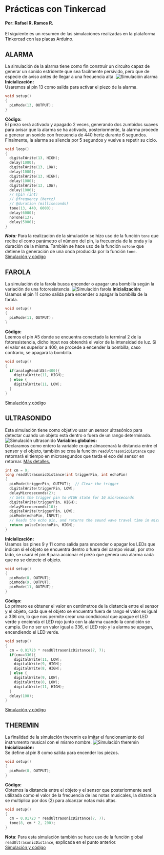 # Prácticas con Tinkercad
#### Por: Rafael R. Ramos R.

El siguiente es un resumen de las simulaciones realizadas en la plataforma Tinkercad con las placas Arduino.

## ALARMA
La simulación de la alarma tiene como fin construir un circuito capaz de generar un sonido estridente que sea facilmente persivido, pero que de especie de aviso antes de llegar a una frecuencia alta.
![Simulación alarma](assets/img/screen-alarma.png)
**Inicialización:**  
Usaremos al pin 13 como salida para activar el piezo de la alarma.
```c
void setup()
{
  pinMode(13, OUTPUT);
}
```
**Código:**  
El piezo será activado y apagado 2 veces, generando dos zumbidos suaves para avisar que la alarma se ha activado, posteriormente, la alarma procede a generar un sonido con frecuencia de 440 hertz durante 6 segundos. Finalmente, la alarma se silencia por 5 segundos y vuelve a repetir su ciclo.
```c
void loop()
{
  digitalWrite(13, HIGH);
  delay(1000);
  digitalWrite(13, LOW);
  delay(1000);
  digitalWrite(13, HIGH);
  delay(1000);
  digitalWrite(13, LOW);
  delay(1000);
  // @pin (int)
  // @frequency (hertz)
  // @duration (milliseconds)
  tone(13, 440, 6000);
  delay(6000);
  noTone(13);
  delay(5000);
}
```
***Nota:*** Para la realización de la simulación se hizo uso de la función `tone` que recibe el como parámetro el número del pin, la frecuencia de la onda y la duración de la misma. También se hace uso de la función `noTone` que detiene la generación de una onda producida por la función `tone`.  
[Simulación y código](https://www.tinkercad.com/things/4DCG0AANYr2-alarrrrma/editel?sharecode=3maesr8ELz2UN2-gCQ6qXkVj9XPugbTDmeHNtNMHh9Y)

## FAROLA
La simulación de la farola busca encender o apagar una bombilla según la variación de una fotoresistencia.
![Simulación farola](assets/img/screen-farola.png)
**Inicialización:**  
Usamos el pin 11 como salida para encender o apagar la bombilla de la farola.
```c
void setup()
{
  pinMode(11, OUTPUT);
}
```
**Código:**  
Leemos el pin A5 donde se encuentra conectado la terminal 2 de la fotoresistencia, dicho input nos obtendrá el valor de la intensidad de luz. Si el valor es superior a 400, se procede a encender la bombilla, caso contrario, se apagará la bombilla.
```c
void setup()
{
  if(analogRead(A5)>400){
    digitalWrite(11, HIGH);
  } else {
    digitalWrite(11, LOW);
  }
}
```
[Simulación y código](https://www.tinkercad.com/things/dGHKpPiZoQw-otrrrra-farrrrola/editel?sharecode=guvx37KHaJBqd2D_i6nmhJJ1S5gbQmb2aId2cvSe9NA)
## ULTRASONIDO
Esta simulación tiene como objetivo usar un sensor ultrasónico para detectar cuando un objeto está dentro o fuera de un rango determinado.  
![Simulación ultrasonido](assets/img/screen-ultrasonido.png)
**Variables globales:**  
Declaramos como entero la variable `cm` que almacenará la distancia entre el sensor y el objeto, también se crea la función `readUltrasonicDistance` que retornará el tiempo en microsegundos que tarda el eco del sensor en retornar. [Más detalles.](https://www.arduino.cc/en/Tutorial/BuiltInExamples/Ping)
```c
int cm = 0;
long readUltrasonicDistance(int triggerPin, int echoPin)
{
  pinMode(triggerPin, OUTPUT);  // Clear the trigger
  digitalWrite(triggerPin, LOW);
  delayMicroseconds(2);
  // Sets the trigger pin to HIGH state for 10 microseconds
  digitalWrite(triggerPin, HIGH);
  delayMicroseconds(10);
  digitalWrite(triggerPin, LOW);
  pinMode(echoPin, INPUT);
  // Reads the echo pin, and returns the sound wave travel time in microseconds
  return pulseIn(echoPin, HIGH);
}
```
**Inicialización:**  
Usamos los pines 9 y 11 como salida para encender o apagar los LEDs que indican si el objeto se encuentra dentro o fuera del campo visual, por otro lado, se usará el pin 8 para accionar el piezo que genera una alarma cada que no se detecte el objeto.
```c
void setup()
{
  pinMode(8, OUTPUT);
  pinMode(9, OUTPUT);
  pinMode(11, OUTPUT);
}
```
**Código:**  
Lo primero es obtener el valor en centímetros de la distancia entre el sensor y el objeto, cada que el objeto se encuentra fuera de rango el valor es igual a 336 cm, lo que nos permite crear una condicional que apague el LED verde y encienda el LED rojo junto con la alarma cuando la condición se cumpla. De no ser un valor igual a 336, el LED rojo y la alarma se apagan, encendiendo el LED verde.
```c
void setup()
{
  cm = 0.01723 * readUltrasonicDistance(7, 7);
  if(cm==336){
  	digitalWrite(11, LOW);
    digitalWrite(9, HIGH);
  	digitalWrite(8, HIGH);
  } else {
    digitalWrite(9, LOW);
  	digitalWrite(8, LOW);
  	digitalWrite(11, HIGH);
  }
  delay(100);
}
```
[Simulación y código](https://www.tinkercad.com/things/9ACwB2OBkbi-ultrrrrasonido/editel?sharecode=cg83uOm0PFVBBLqyX6PrXr1LdbrrpVC1fQ9n_hO1Ezw)
## THEREMIN
La finalidad de la simulación theremin es imitar el funcionamiento del instrumento musical con el mismo nombre.
![Simulación theremin](assets/img/screen-theremin.png)
**Inicialización:**  
Se define al pin 8 como salida para encender los piezos.
```c
void setup()
{
  pinMode(8, OUTPUT);
}
```
**Código:**  
Obtemos la distancia entre el objeto y el sensor que posteriormente será utilizada como el valor de la frecuencia de las notas musicales, la distancia se multiplica por dos (2) para alcanzar notas más altas.
```c
void setup()
{
  cm = 0.01723 * readUltrasonicDistance(7, 7);
  tone(8, cm * 2, 200);
}
```
**Nota:** Para esta simulación también se hace uso de la función global `readUltrasonicDistance`, explicada en el punto anterior.  
[Simulación y código](https://www.tinkercad.com/things/igPs8F1klfm-therrrremin/editel?sharecode=waQzvbzH-OXdJzUkgWVVRKrBLjaJxPzb_F6MxwMpKtc)
